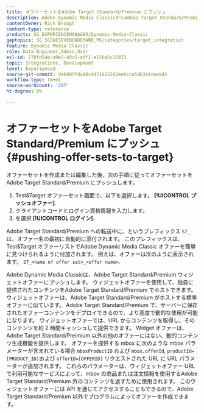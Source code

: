 ```yaml
---
title: オファーセットをAdobe Target Standard/Premium にプッシュ
description: Adobe Dynamic Media ClassicからAdobe Target Standard/Premium にオファーセットをプッシュする方法を説明します。
contentOwner: Rick Brough
content-type: reference
products: SG_EXPERIENCEMANAGER/Dynamic-Media-Classic
geptopics: SG_SCENESEVENONDEMAND_PK/categories/target_integration
feature: Dynamic Media Classic
role: Data Engineer,Admin,User
exl-id: 778fd54b-a9e5-40c5-aff1-a156a5c15923
topic: Integrations, Development
level: Experienced
source-git-commit: de6997fda88c4471625242ee9cca59b344cee945
workflow-type: tm+mt
source-wordcount: '287'
ht-degree: 0%

---
```


# オファーセットをAdobe Target Standard/Premium にプッシュ {#pushing-offer-sets-to-target}

オファーセットを作成または編集した後、次の手順に従ってオファーセットをAdobe Target Standard/Premium にプッシュします。

1. Test&amp;Target オファーセット画面で、以下を選択します。 **[!UICONTROL プッシュオファー]**.
1. クライアントコードとログイン資格情報を入力します。
1. を選択 **[!UICONTROL ログイン]**.

Adobe Target Standard/Premium への転送中に、というプレフィックス `S7_` は、オファー名の最初に自動的に添付されます。 このプレフィックスは、Test&amp;Target オファーリストでAdobe Dynamic Media Classic オファーを簡単に見つけられるように付加されます。 例えば、オファーは次のように表示されます。 `S7_<name of offer set>_<offer name>`.

Adobe Dynamic Media Classicは、Adobe Target Standard/Premium ウィジェットオファーにプッシュします。 ウィジェットオファーを使用して、独自に提供されたコンテンツをAdobe Target Standard/Premium でホストできます。 ウィジェットオファーは、Adobe Target Standard/Premium がホストする標準オファーに似ています。 Adobe Target Standard/Premium で、サーバーに保存されたオファーコンテンツをデプロイできるので、より高度で動的な使用が可能になります。 ウィジェットオファーでは、URL からコンテンツを取得し、そのコンテンツを約 2 時間キャッシュして提供できます。 Widget オファーは、Adobe Target Standard/Preimium 以外の他のオファーにはない、動的コンテンツ生成機能を提供します。 オファーを提供する mbox に次のような mbox パラメーターが含まれている場合 `mboxProductID` および `mbox.offerId`, `productId=[PRODUCT_ID]`および `offerID=[OFFERID]` リクエストされた URL に URL パラメーターが追加されます。 これらのパラメーターは、ウィジェットオファー URL で利用可能なサービスによって、mbox の商品または注文情報を使用するAdobe Target Standard/Premium 外のコンテンツを返すために使用されます。 このウィジェットオファーには API を通じてアクセスすることもできるので、Adobe Target Standard/Premium 以外でプログラムによってオファーを作成できます。
